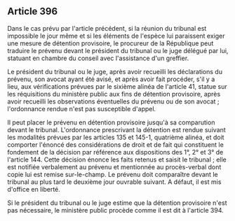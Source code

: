 Article 396
----
Dans le cas prévu par l'article précédent, si la réunion du tribunal est
impossible le jour même et si les éléments de l'espèce lui paraissent exiger une
mesure de détention provisoire, le procureur de la République peut traduire le
prévenu devant le président du tribunal ou le juge délégué par lui, statuant en
chambre du conseil avec l'assistance d'un greffier.

Le président du tribunal ou le juge, après avoir recueilli les déclarations du
prévenu, son avocat ayant été avisé, et après avoir fait procéder, s'il y a
lieu, aux vérifications prévues par le sixième alinéa de l'article 41, statue
sur les réquisitions du ministère public aux fins de détention provisoire, après
avoir recueilli les observations éventuelles du prévenu ou de son avocat ;
l'ordonnance rendue n'est pas susceptible d'appel.

Il peut placer le prévenu en détention provisoire jusqu'à sa comparution devant
le tribunal. L'ordonnance prescrivant la détention est rendue suivant les
modalités prévues par les articles 135 et 145-1, quatrième alinéa, et doit
comporter l'énoncé des considérations de droit et de fait qui constituent le
fondement de la décision par référence aux dispositions des 1°, 2° et 3° de
l'article 144. Cette décision énonce les faits retenus et saisit le tribunal ;
elle est notifiée verbalement au prévenu et mentionnée au procès-verbal dont
copie lui est remise sur-le-champ. Le prévenu doit comparaître devant le
tribunal au plus tard le deuxième jour ouvrable suivant. A défaut, il est mis
d'office en liberté.

Si le président du tribunal ou le juge estime que la détention provisoire n'est
pas nécessaire, le ministère public procède comme il est dit à l'article 394.
